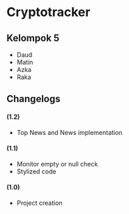 # Cryptotracker

## Kelompok 5

- Daud
- Matin
- Azka
- Raka

## Changelogs

#### (1.2)

- Top News and News implementation

#### (1.1)

- Monitor empty or null check
- Stylized code

#### (1.0)

- Project creation